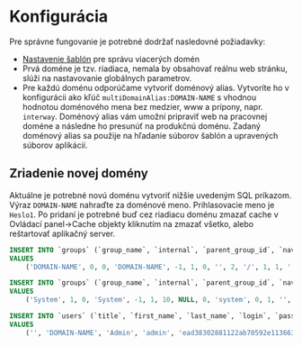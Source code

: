 # Konfigurácia

Pre správne fungovanie je potrebné dodržať nasledovné požiadavky:

- [Nastavenie šablón](../../frontend/setup/README.md) pre správu viacerých domén
- Prvá doméne je tzv. riadiaca, nemala by obsahovať reálnu web stránku, slúži na nastavovanie globálnych parametrov.
- Pre každú doménu odporúčame vytvoriť doménový alias. Vytvoríte ho v konfigurácii ako kľúč `multiDomainAlias:DOMAIN-NAME` s vhodnou hodnotou doménového mena bez medzier, www a prípony, napr. `interway`. Doménový alias vám umožní pripraviť web na pracovnej doméne a následne ho presunúť na produkčnú doménu. Zadaný doménový alias sa použije na hľadanie súborov šablón a upravených súborov aplikácií.

## Zriadenie novej domény

Aktuálne je potrebné novú doménu vytvoriť nižšie uvedeným SQL príkazom. Výraz `DOMAIN-NAME` nahraďte za doménové meno. Prihlasovacie meno je `Heslo1`. Po pridaní je potrebné buď cez riadiacu doménu zmazať cache v Ovládací panel->Cache objekty kliknutím na zmazať všetko, alebo reštartovať aplikačný server.

```sql
INSERT INTO `groups` (`group_name`, `internal`, `parent_group_id`, `navbar`, `default_doc_id`, `temp_id`, `sort_priority`, `password_protected`, `menu_type`, `url_dir_name`, `sync_id`, `sync_status`, `html_head`, `logon_page_doc_id`, `domain_name`, `new_page_docid_template`, `install_name`, `field_a`, `field_b`, `field_c`, `field_d`, `logged_menu_type`, `link_group_id`)
VALUES
	('DOMAIN-NAME', 0, 0, 'DOMAIN-NAME', -1, 1, 0, '', 2, '/', 1, 1, '', -1, 'DOMAIN-NAME', -1, '', '', '', '', '', -1, -1);

INSERT INTO `groups` (`group_name`, `internal`, `parent_group_id`, `navbar`, `default_doc_id`, `temp_id`, `sort_priority`, `password_protected`, `menu_type`, `url_dir_name`, `sync_id`, `sync_status`, `html_head`, `logon_page_doc_id`, `domain_name`, `new_page_docid_template`, `install_name`, `field_a`, `field_b`, `field_c`, `field_d`, `logged_menu_type`, `link_group_id`)
VALUES
	('System', 1, 0, 'System', -1, 1, 10, NULL, 0, 'system', 0, 1, '', -1, 'DOMAIN-NAME', -1, NULL, '', '', '', '', -1, -1);

INSERT INTO `users` (`title`, `first_name`, `last_name`, `login`, `password`, `is_admin`, `user_groups`, `company`, `adress`, `city`, `email`, `PSC`, `country`, `phone`, `authorized`, `editable_groups`, `editable_pages`, `writable_folders`, `last_logon`, `module_perms`, `disabled_items`, `reg_date`, `field_a`, `field_b`, `field_c`, `field_d`, `field_e`, `date_of_birth`, `sex_male`, `photo`, `signature`, `forum_rank`, `rating_rank`, `allow_login_start`, `allow_login_end`, `authorize_hash`, `fax`, `delivery_first_name`, `delivery_last_name`, `delivery_company`, `delivery_adress`, `delivery_city`, `delivery_psc`, `delivery_country`, `delivery_phone`, `position`, `parent_id`, `password_salt`, `domain_id`)
VALUES
	('', 'DOMAIN-NAME', 'Admin', 'admin', 'ead38302881122ab70592e113663c475', 1, NULL, '', '', '', 'info@webjet.eu', '', '', '', 1, '', '', '', '2014-08-07 14:43:29', NULL, NULL, '2014-02-05 14:55:46', '', '', '', '', '', NULL, 1, '', '', 0, 0, NULL, NULL, NULL, '', '', '', '', '', '', '', '', '', '', 0, NULL, 230);
```